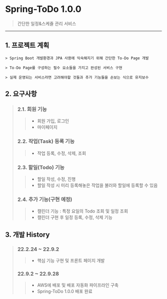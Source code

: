 # Spring-ToDo 1.0.0
> 간단한 일정&스케쥴 관리 서비스
  
  
* * *
## 1. 프로젝트 계획

    > Spring Boot 개발환경과 JPA 사용에 익숙해지기 위해 간단한 To-Do Page 개발
    
    > To-Do Page를 구성하는 필수 요소들을 가지고 완성된 서비스 구현
    
    > 실제 운영되는 서비스라면 고려해야할 것들과 추가 기능들을 손보는 식으로 유지보수


## 2. 요구사항
> ### 2.1. 회원 기능
> > * 회원 가입, 로그인
> > * 마이페이지
> ### 2.2. 작업(Task) 등록 기능
> > * 작업 등록, 수정, 삭제, 조회
> ### 2.3. 할일(Todo) 기능
> > * 할일 작성, 수정, 진행
> > * 할일 작성 시 미리 등록해놓은 작업을 불러와 할일에 등록할 수 있음
> ### 2.4. 추가 기능(구현 예정)
> > * 캘린더 기능 : 특정 요일의 Todo 조회 및 일정 조회
> > * 캘린더 구현 후 일정 등록, 수정, 삭제 기능

## 3. 개발 History
> ### 22.2.24 ~ 22.9.2
> > * 핵심 기능 구현 및 프론트 페이지 개발
> ### 22.9.2 ~ 22.9.28
> > * AWS에 배포 및 배포 자동화 파이프라인 구축
> > * Spring-ToDo 1.0.0 배포 완료